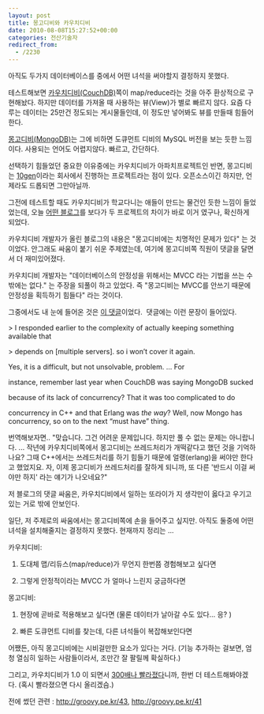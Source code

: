 ```yaml
---
layout: post
title: 몽고디비와 카우치디비
date: 2010-08-08T15:27:52+00:00
categories: 전산기술자
redirect_from:
  - /2230
---
```


아직도 두가지 데이터베이스를 중에서 어떤 녀석을 써야할지 결정하지 못했다.

테스트해보면 <a title="[http://couchdb.apache.org/]로 이동합니다." href="http://couchdb.apache.org/" target="_blank">카우치디비(CouchDB)</a>쪽이 map/reduce라는 것을 아주 환상적으로 구현해놨다. 하지만 데이터를 가져올 때 사용하는 뷰(View)가 별로 빠르지 않다. 요즘 다루는 데이터는 25만건 정도되는 게시물들인데, 이 정도만 넣어봐도 뷰를 만들때 힘들어한다.

<a title="[http://www.mongodb.org/]로 이동합니다." href="http://www.mongodb.org/" target="_blank">몽고디비(MongoDB)</a>는 그에 비하면 도큐먼트 디비의 MySQL 버전을 보는 듯한 느낌이다. 사용되는 언어도 어렵지않다. 빠르고, 간단하다.

선택하기 힘들었던 중요한 이유중에는 카우치디비가 아파치프로젝트인 반면, 몽고디비는 <a title="[http://www.10gen.com/]로 이동합니다." href="http://www.10gen.com/" target="_blank">10gen</a>이라는 회사에서 진행하는 프로젝트라는 점이 있다. 오픈소스이긴 하지만, 언제라도 드롭되면 그만아닐까.

그전에 테스트할 때도 카우치디비가 학교다니는 애들이 만드는 물건인 듯한 느낌이 들었었는데, 오늘 <a title="[http://redbeard0531.s3.amazonaws.com/mikeals_blog_backup/MongoDB+Performance+&amp;+Durability.html]로 이동합니다." href="http://redbeard0531.s3.amazonaws.com/mikeals_blog_backup/MongoDB+Performance+&amp;+Durability.html" target="_blank">어떤 블로그</a>를 보다가 두 프로젝트의 차이가 바로 이거 였구나, 확신하게 되었다.

카우치디비 개발자가 올린 블로그의 내용은 "몽고디비에는 치명적인 문제가 있다" 는 것이었다. 안그래도 싸움이 붙기 쉬운 주제였는데, 여기에 몽고디비쪽 직원이 댓글을 달면서 더 재미있어졌다.

카우치디비 개발자는 "데이터베이스의 안정성을 위해서는 MVCC 라는 기법을 쓰는 수밖에는 없다." 는 주장을 되풀이 하고 있었다. 즉 "몽고디비는 MVCC를 안쓰기 때문에 안정성을 획득하기 힘들다" 라는 것이다.

그중에서도 내 눈에 들어온 것은 <a title="[http://redbeard0531.s3.amazonaws.com/mikeals_blog_backup/MongoDB+Performance+&amp;+Durability.html#comment-1750]로 이동합니다." href="http://redbeard0531.s3.amazonaws.com/mikeals_blog_backup/MongoDB+Performance+&amp;+Durability.html#comment-1750" target="_blank">이 댓글</a>이었다.  댓글에는 이런 문장이 들어있다.

&gt; I responded earlier to the complexity of actually keeping something available that

&gt; depends on [multiple servers]. so i won’t cover it again.

Yes, it is a difficult, but not unsolvable, problem. ... For

instance, remember last year when CouchDB was saying MongoDB sucked

because of its lack of concurrency? That it was too complicated to do

concurrency in C++ and that Erlang was <i>the way</i>? Well, now Mongo has concurrency, so on to the next “must have” thing.

번역해보자면.. "맞습니다. 그건 어려운 문제입니다. 하지만 풀 수 없는 문제는 아니랍니다. ... 작년에 카우치디비쪽에서 몽고디비는 쓰레드처리가 개떡같다고 했던 것을 기억하나요? 그때 C++에서는 쓰레드처리를 하기 힘들기 때문에 얼랭(erlang)을 써야만 한다고 했었지요. 자, 이제 몽고디비가 쓰레드처리를 잘하게 되니까, 또 다른 '반드시 이걸 써야만 하지' 라는 얘기가 나오네요?"

저 블로그의 댓글 싸움은, 카우치디비에서 일하는 또라이가 지 생각만이 옳다고 우기고 있는 거로 밖에 안보인다.

일단, 저 주제로의 싸움에서는 몽고디비쪽에 손을 들어주고 싶지만. 아직도 둘중에 어떤 녀석을 설치해줄지는 결정하지 못했다. 현재까지 정리는 ...

카우치디비:

1. 도대체 맵/리듀스(map/reduce)가 무언지 한번쯤 경험해보고 싶다면

2. 그렇게 안정적이라는 MVCC 가 얼마나 느린지 궁금하다면

몽고디비:

1. 현장에 곧바로 적용해보고 싶다면 (물론 데이터가 날아갈 수도 있다... 응? )

2. 빠른 도큐먼트 디비를 찾는데, 다른 녀석들이 복잡해보인다면

 

어쨌든, 아직 몽고디비에는 시비걸만한 요소가 있다는 거다. (기능 추가하는 걸보면, 엄청 열심히 일하는 사람들이라서, 조만간 잘 팔릴께 확실하다.)

그리고, 카우치디비가 1.0 이 되면서 <a title="[http://www.nytimes.com/external/idg/2010/07/14/14idg-couchdb-nosql-database-ready-for-production-use-58614.html]로 이동합니다." href="http://www.nytimes.com/external/idg/2010/07/14/14idg-couchdb-nosql-database-ready-for-production-use-58614.html" target="_blank">300배나 빨라졌다</a>니까, 한번 더 테스트해봐야겠다. (혹시 빨라졌으면 다시 올리겠슴.)

전에 썼던 관련 : <a title="[http://groovy.pe.kr/43]로 이동합니다." href="http://groovy.pe.kr/43" target="_blank">http://groovy.pe.kr/43</a>, <a title="[http://groovy.pe.kr/41]로 이동합니다." href="http://groovy.pe.kr/41" target="_blank">http://groovy.pe.kr/41</a>
<div id=comments>
</div>
